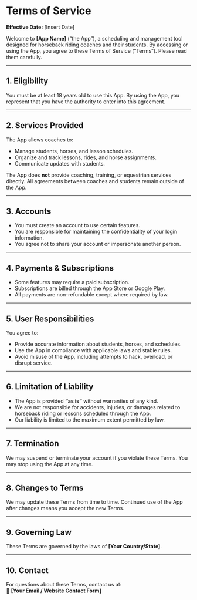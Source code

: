 # Terms of Service

**Effective Date:** [Insert Date]  

Welcome to **[App Name]** (“the App”), a scheduling and management tool designed for horseback riding coaches and their students. By accessing or using the App, you agree to these Terms of Service (“Terms”). Please read them carefully.  

---

## 1. Eligibility
You must be at least 18 years old to use this App. By using the App, you represent that you have the authority to enter into this agreement.  

---

## 2. Services Provided
The App allows coaches to:  
- Manage students, horses, and lesson schedules.  
- Organize and track lessons, rides, and horse assignments.  
- Communicate updates with students.  

The App does **not** provide coaching, training, or equestrian services directly. All agreements between coaches and students remain outside of the App.  

---

## 3. Accounts
- You must create an account to use certain features.  
- You are responsible for maintaining the confidentiality of your login information.  
- You agree not to share your account or impersonate another person.  

---

## 4. Payments & Subscriptions
- Some features may require a paid subscription.  
- Subscriptions are billed through the App Store or Google Play.  
- All payments are non-refundable except where required by law.  

---

## 5. User Responsibilities
You agree to:  
- Provide accurate information about students, horses, and schedules.  
- Use the App in compliance with applicable laws and stable rules.  
- Avoid misuse of the App, including attempts to hack, overload, or disrupt service.  

---

## 6. Limitation of Liability
- The App is provided **“as is”** without warranties of any kind.  
- We are not responsible for accidents, injuries, or damages related to horseback riding or lessons scheduled through the App.  
- Our liability is limited to the maximum extent permitted by law.  

---

## 7. Termination
We may suspend or terminate your account if you violate these Terms. You may stop using the App at any time.  

---

## 8. Changes to Terms
We may update these Terms from time to time. Continued use of the App after changes means you accept the new Terms.  

---

## 9. Governing Law
These Terms are governed by the laws of **[Your Country/State]**.  

---

## 10. Contact
For questions about these Terms, contact us at:  
📧 **[Your Email / Website Contact Form]**
